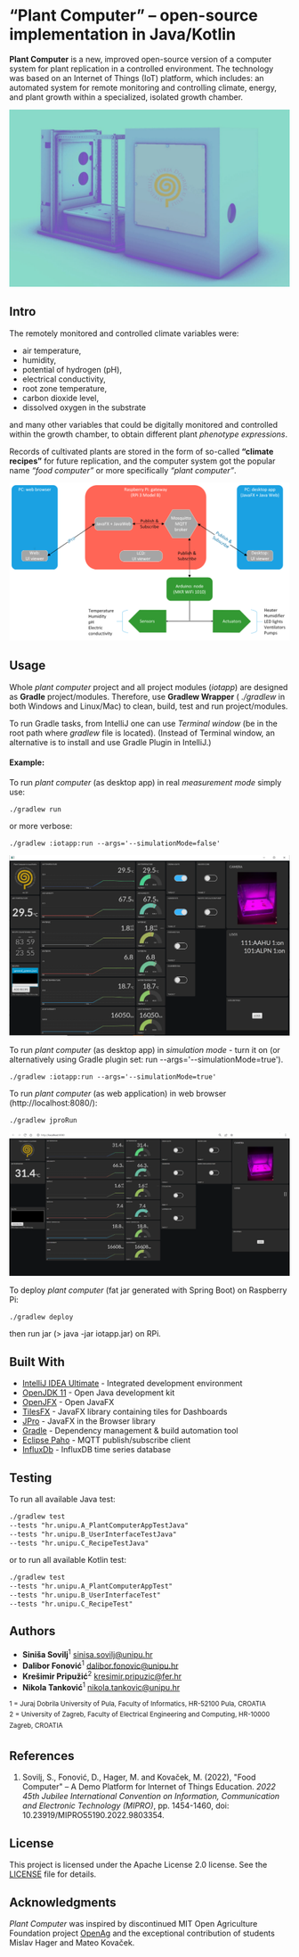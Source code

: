 # “Plant Computer” – open-source implementation in Java/Kotlin

**Plant Computer** is a new, improved open-source version of a 
computer system for plant replication in a controlled environment. 
The technology was based on an Internet of Things (IoT) platform, 
which includes: an automated system for remote monitoring and 
controlling climate, energy, and plant growth within a specialized, 
isolated growth chamber.

![](images/Figure01.png?raw=true)

## Intro
The remotely monitored and controlled climate variables were: 
- air temperature, 
- humidity, 
- potential of hydrogen (pH), 
- electrical conductivity, 
- root zone temperature, 
- carbon dioxide level, 
- dissolved oxygen in the substrate 

and many other variables that could be digitally monitored and 
controlled within the growth chamber, to obtain different 
plant *phenotype expressions*.

Records of cultivated plants are stored in the form of so-called 
**“climate recipes”** for future replication, and the computer 
system got the popular name *“food computer”* or more specifically *“plant computer”*.

![](images/Figure02.png?raw=true)

## Usage
Whole *plant computer* project and all project modules (*iotapp*)
are designed as **Gradle** project/modules. Therefore, use 
**Gradlew Wrapper** ( *./gradlew* in both Windows and Linux/Mac) 
to clean, build, test and run project/modules.

To run Gradle tasks, from IntelliJ one can use *Terminal window* 
(be in the root path where *gradlew* file is located).
(Instead of Terminal window, an alternative is to install and 
use Gradle Plugin in IntelliJ.)

#### Example:
To run *plant computer* (as desktop app) in real *measurement mode* simply use:
```
./gradlew run
```
or more verbose:
```
./gradlew :iotapp:run --args='--simulationMode=false'
```

![](images/Figure03.png?raw=true)

To run *plant computer* (as desktop app) in *simulation mode* - turn it on 
(or alternatively using Gradle plugin set: run --args='--simulationMode=true').
```
./gradlew :iotapp:run --args='--simulationMode=true'
```

To run *plant computer* (as web application) in web browser (http://localhost:8080/):
```
./gradlew jproRun
```
![](images/Figure04.png?raw=true)

To deploy *plant computer* (fat jar generated with Spring Boot) on Raspberry Pi:
```
./gradlew deploy
```
then run jar (> java -jar iotapp.jar) on RPi.


## Built With
* [IntelliJ IDEA Ultimate](https://www.jetbrains.com/idea/) - Integrated development environment
* [OpenJDK 11](https://confluence.jetbrains.com/display/JBR/JetBrains+Runtime) - Open Java development kit
* [OpenJFX](https://openjfx.io/) - Open JavaFX
* [TilesFX](https://github.com/HanSolo/tilesfx) - JavaFX library containing tiles for Dashboards
* [JPro](https://www.jpro.one/) - JavaFX in the Browser library
* [Gradle](https://gradle.org/) - Dependency management & build automation tool
* [Eclipse Paho](https://www.eclipse.org/paho/) - MQTT publish/subscribe client
* [InfluxDb](https://www.influxdata.com/) - InfluxDB time series database


## Testing

To run all available Java test:
```
./gradlew test 
--tests "hr.unipu.A_PlantComputerAppTestJava" 
--tests "hr.unipu.B_UserInterfaceTestJava" 
--tests "hr.unipu.C_RecipeTestJava"
```
or to run all available Kotlin test:
```
./gradlew test 
--tests "hr.unipu.A_PlantComputerAppTest" 
--tests "hr.unipu.B_UserInterfaceTest" 
--tests "hr.unipu.C_RecipeTest"
```


## Authors
- **Siniša Sovilj**<sup>1</sup> <sinisa.sovilj@unipu.hr>
- **Dalibor Fonović**<sup>1</sup> <dalibor.fonovic@unipu.hr>
- **Krešimir Pripužić**<sup>2</sup> <kresimir.pripuzic@fer.hr>
- **Nikola Tanković**<sup>1</sup> <nikola.tankovic@unipu.hr>

<sup>1 = Juraj Dobrila University of Pula, Faculty of Informatics, HR-52100 Pula, CROATIA </sup>  \
<sup>2 = University of Zagreb, Faculty of Electrical Engineering and Computing, HR-10000 Zagreb, CROATIA </sup>


## References
1. Sovilj, S., Fonović, D., Hager, M. and Kovaček, M. (2022),
   "Food Computer" – A Demo Platform for Internet of Things Education.
   *2022 45th Jubilee International Convention on Information, Communication and Electronic Technology (MIPRO)*, 
   pp. 1454-1460, doi: 10.23919/MIPRO55190.2022.9803354.


## License
This project is licensed under the Apache License 2.0 license. See the [LICENSE](LICENSE) file for details.


## Acknowledgments
*Plant Computer* was inspired by discontinued MIT
Open Agriculture Foundation project 
[OpenAg](https://github.com/OpenAgricultureFoundation) 
and the exceptional contribution of students Mislav Hager and Mateo Kovaček.